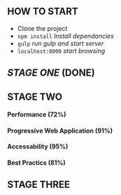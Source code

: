 ## HOW TO START

- Clone the project
- `npm install` *Install dependancies*
- `gulp` *run gulp and start server*
- `localhost:8000` *start browsing*

## *STAGE ONE* (**DONE**)
## STAGE TWO
#### Performance (72%)
#### Progressive Web Application (91%)
#### Accessability (95%)
#### Best Practics (81%)

## STAGE THREE
